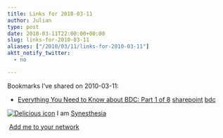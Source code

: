 ```yaml
---
title: Links for 2010-03-11
author: Julian
type: post
date: 2010-03-11T22:00:00+00:00
slug: links-for-2010-03-11 
aliases: ["/2010/03/11/links-for-2010-03-11"]
aktt_notify_twitter:
  - no

---
```

Bookmarks I&#8217;ve shared on 2010-03-11:

  * [Everything You Need to Know about BDC: Part 1 of 8][1] 
    [sharepoint][2] [bdc][3] </li> </ul> 
    
    <p class="deliciouslink">
      <a href="https://del.icio.us/synesthesia" title="See all my bookmarks on del.icio.us"><img src="https://www.synesthesia.co.uk/images/deliciousicon.jpg" alt="Delicious icon" /></a>&nbsp;I am <a href="https://del.icio.us/synesthesia" title="See all my bookmarks on del.icio.us">Synesthesia</a>
    </p>
    
    <p class="deliciouslink">
      <a href="https://del.icio.us/network?add=synesthesia" title="Add me to your del.icio.us network"><img src="https://www.synesthesia.co.uk/images/add.gif" alt="" /></a>&nbsp;<a href="https://del.icio.us/network?add=synesthesia" title="Add me to your del.icio.us network">Add me to your network</a>
    </p>

 [1]: https://sharepointmagazine.net/technical/administration/everything-you-need-to-know-about-bdc-part-1-of-8
 [2]: https://delicious.com/synesthesia/sharepoint
 [3]: https://delicious.com/synesthesia/bdc